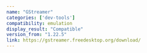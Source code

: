 ```yaml
---
name: "GStreamer"
categories: ['dev-tools']
compatibility: emulation
display_result: "Compatible"
version_from: "1.22.5"
link: https://gstreamer.freedesktop.org/download/
---
```



